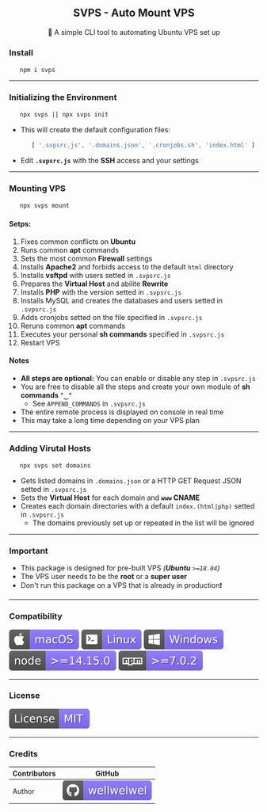 <h2 align="center">SVPS - Auto Mount VPS</h2>
<p align="center">🚀 A simple CLI tool to automating Ubuntu VPS set up</p>

### Install

   ```shell
      npm i svps
   ```
<hr />

### Initializing the Environment

   ```sh
      npx svps || npx svps init
   ```
   
   - This will create the default configuration files:

      ```javascript
         [ '.svpsrc.js', '.domains.json', '.cronjobs.sh', 'index.html' ]
      ```

   - Edit **`.svpsrc.js`** with the **SSH** access and your settings
   <hr />

### Mounting VPS

   ```sh
      npx svps mount
   ```

   #### Setps:
   1. Fixes common conflicts on **Ubuntu**
   2. Runs common **apt** commands
   3. Sets the most common **Firewall** settings
   4. Installs **Apache2** and forbids access to the default `html` directory
   5. Installs **vsftpd** with users setted in `.svpsrc.js`
   6. Prepares the **Virtual Host** and abilite **Rewrite**
   7. Installs **PHP** with the version setted in `.svpsrc.js`
   8. Installs MySQL and creates the databases and users setted in `.svpsrc.js`
   9. Adds cronjobs setted on the file specified in `.svpsrc.js`
   10. Reruns common **apt** commands
   11. Executes your personal **sh commands** specified in `.svpsrc.js`
   12. Restart VPS

   #### Notes
   - **All steps are optional:** You can enable or disable any step in `.svpsrc.js`
   - You are free to disable all the steps and create your own module of **sh commands** ˣ‿ˣ
      - See `APPEND_COMMANDS` in `.svpsrc.js`
   - The entire remote process is displayed on console in real time
   - This may take a long time depending on your VPS plan
<hr />

### Adding Virutal Hosts

   ```sh
      npx svps set domains
   ```

   - Gets listed domains in `.domains.json` or a HTTP GET Request JSON setted in `.svpsrc.js`
   - Sets the **Virtual Host** for each domain and **`www` CNAME** 
   - Creates each domain directories with a default `index.(html|php)` setted in `.svpsrc.js`
      - The domains previously set up or repeated in the list will be ignored
<hr />

### Important
   - This package is designed for pre-built VPS *(__Ubuntu__ `>=18.04`)*
   - The VPS user needs to be the **root** or a **super user**
   - Don't run this package on a VPS that is already in production❗
<hr />

### Compatibility

   ![macOS](/.github/assets/readme/macos.svg)
   ![Linux](/.github/assets/readme/linux.svg)
   ![Windows](/.github/assets/readme/windows.svg)
   ![node](/.github/assets/readme/node.svg)
   ![npm](/.github/assets/readme/npm.svg)
<hr />

### License
   [![License](/.github/assets/readme/license.svg)](/LICENSE)
<hr />

### Credits
   | Contributors | GitHub |
   |-|-|
   | Author | [![wellwelwel](/.github/assets/readme/author.svg)](https://github.com/wellwelwel) |